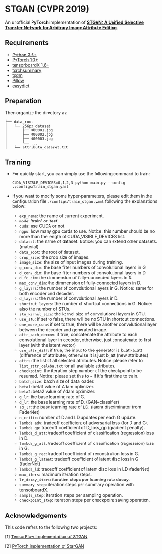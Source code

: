 # STGAN (CVPR 2019)

An unofficial **PyTorch**  implementation of [**STGAN: A Unified Selective Transfer Network for Arbitrary Image Attribute Editing**](https://arxiv.org/abs/1904.09709). 

## Requirements
- [Python 3.6+](https://www.python.org)
- [PyTorch 1.0+](https://pytorch.org)
- [tensorboardX 1.6+](https://github.com/lanpa/tensorboardX)
- [torchsummary](https://github.com/sksq96/pytorch-summary)
- [tqdm](https://github.com/tqdm/tqdm)
- [Pillow](https://github.com/python-pillow/Pillow)
- [easydict](https://github.com/makinacorpus/easydict)



## Preparation

Then organize the directory as:

```
├── data_root
│   └── 256px_dataset
│       ├── 000001.jpg
│       ├── 000002.jpg
│       ├── 000003.jpg
│       └── ...
│   └── attribute_dataset.txt
```

## Training

- For quickly start, you can simply use the following command to train:

  ```console
  CUDA_VISIBLE_DEVICES=0,1,2,3 python main.py --config ./configs/train_stgan.yaml
  ```

- If you want to modify some hyper-parameters, please edit them in the configuration file `./configs/train_stgan.yaml` following the explanations below:
  - `exp_name`: the name of current experiment.
  - `mode`: 'train' or 'test'.
  - `cuda`: use CUDA or not.
  - `ngpu`: how many gpu cards to use. Notice: this number should be no more than the length of CUDA_VISIBLE_DEVICES list.
  - `dataset`: the name of dataset. Notice: you can extend other datasets. (material)
  - `data_root`: the root of dataset.
  - `crop_size`: the crop size of images.
  - `image_size`: the size of input images during training.
  - `g_conv_dim`: the base filter numbers of convolutional layers in G.
  - `d_conv_dim`: the base filter numbers of convolutional layers in D.
  - `d_fc_dim`: the dimmension of fully-connected layers in D.
  - `max_conv_dim`: the dimmension of fully-connected layers in D.
  - `g_layers`: the number of convolutional layers in G. Notice: same for both encoder and decoder.
  - `d_layers`: the number of convolutional layers in D.
  - `shortcut_layers`: the number of shortcut connections in G. Notice: also the number of STUs.
  - `stu_kernel_size`: the kernel size of convolutional layers in STU.
  - `use_stu`: if set to false, there will be no STU in shortcut connections.
  - `one_more_conv`: if set to true, there will be another convolutional layer between the decoder and generated image.
  - `attr_each_deconv`: if true, concatenate the attribute to each convolutional layer in decoder, otherwise, just concatenate to first layer (with the latent vector)
  - `use_attr_diff`: if true, the input to the generator is b_att-a_att (difference of attribute), otherwise it is just b_att (new attributes)
  - `attrs`: the list of all selected atrributes. Notice: please refer to `list_attr_celeba.txt` for all avaliable attributes.
  - `checkpoint`: the iteration step number of the checkpoint to be resumed. Notice: please set this to `~` if it's first time to train.
  - `batch_size`: batch size of data loader.
  - `beta1`: beta1 value of Adam optimizer.
  - `beta2`: beta2 value of Adam optimizer.
  - `g_lr`: the base learning rate of G.
  - `d_lr`: the base learning rate of D. (GAN+classifier)
  - `ld_lr`: the base learning rate of LD. (latent discriminator from FaderNet)
  - `n_critic`: number of D and LD updates per each G update.
  - `lambda_adv`: tradeoff coefficient of adversarial loss (for D and G).
  - `lambda_gp`: tradeoff coefficient of D_loss_gp (gradient penalty).
  - `lambda_d_att`: tradeoff coefficient of classification (regression) loss in D.
  - `lambda_g_att`: tradeoff coefficient of classification (regression) loss in G.
  - `lambda_g_rec`: tradeoff coefficient of reconstrution loss in G.
  - `lambda_g_latent`: tradeoff coefficient of latent disc loss in G (faderNet)
  - `lambda_ld`: tradeoff coefficient of latent disc loss in LD (faderNet)
  - `max_iters`: maximum iteration steps.
  - `lr_decay_iters`: iteration steps per learning rate decay.
  - `summary_step`: iteration steps per summary operation with tensorboardX.
  - `sample_step`: iteration steps per sampling operation.
  - `checkpoint_step`: iteration steps per checkpoint saving operation.

## Acknowledgements

This code refers to the following two projects:

[1] [TensorFlow implementation of STGAN](https://github.com/csmliu/STGAN) 

[2] [PyTorch implementation of StarGAN](https://github.com/yunjey/stargan)

